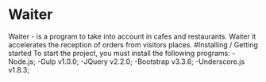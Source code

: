 # Waiter
Waiter - is a program to take into account in cafes and restaurants. 
Waiter it accelerates the reception of orders from visitors places.
#Installing / Getting started
To start the project, you must install the following programs:
-Node.js;
-Gulp v1.0.0;
-JQuery v2.2.0;
-Bootstrap v3.3.6;
-Underscore.js v1.8.3;

